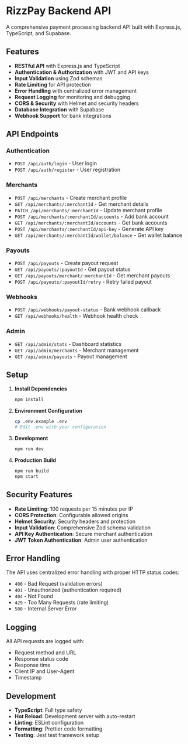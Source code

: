 
# RizzPay Backend API

A comprehensive payment processing backend API built with Express.js, TypeScript, and Supabase.

## Features

- **RESTful API** with Express.js and TypeScript
- **Authentication & Authorization** with JWT and API keys
- **Input Validation** using Zod schemas
- **Rate Limiting** for API protection
- **Error Handling** with centralized error management
- **Request Logging** for monitoring and debugging
- **CORS & Security** with Helmet and security headers
- **Database Integration** with Supabase
- **Webhook Support** for bank integrations

## API Endpoints

### Authentication
- `POST /api/auth/login` - User login
- `POST /api/auth/register` - User registration

### Merchants
- `POST /api/merchants` - Create merchant profile
- `GET /api/merchants/:merchantId` - Get merchant details
- `PATCH /api/merchants/:merchantId` - Update merchant profile
- `POST /api/merchants/:merchantId/accounts` - Add bank account
- `GET /api/merchants/:merchantId/accounts` - Get bank accounts
- `POST /api/merchants/:merchantId/api-key` - Generate API key
- `GET /api/merchants/:merchantId/wallet/balance` - Get wallet balance

### Payouts
- `POST /api/payouts` - Create payout request
- `GET /api/payouts/:payoutId` - Get payout status
- `GET /api/payouts/merchant/:merchantId` - Get merchant payouts
- `POST /api/payouts/:payoutId/retry` - Retry failed payout

### Webhooks
- `POST /api/webhooks/payout-status` - Bank webhook callback
- `GET /api/webhooks/health` - Webhook health check

### Admin
- `GET /api/admin/stats` - Dashboard statistics
- `GET /api/admin/merchants` - Merchant management
- `GET /api/admin/payouts` - Payout management

## Setup

1. **Install Dependencies**
   ```bash
   npm install
   ```

2. **Environment Configuration**
   ```bash
   cp .env.example .env
   # Edit .env with your configuration
   ```

3. **Development**
   ```bash
   npm run dev
   ```

4. **Production Build**
   ```bash
   npm run build
   npm start
   ```

## Security Features

- **Rate Limiting**: 100 requests per 15 minutes per IP
- **CORS Protection**: Configurable allowed origins
- **Helmet Security**: Security headers and protection
- **Input Validation**: Comprehensive Zod schema validation
- **API Key Authentication**: Secure merchant authentication
- **JWT Token Authentication**: Admin user authentication

## Error Handling

The API uses centralized error handling with proper HTTP status codes:
- `400` - Bad Request (validation errors)
- `401` - Unauthorized (authentication required)
- `404` - Not Found
- `429` - Too Many Requests (rate limiting)
- `500` - Internal Server Error

## Logging

All API requests are logged with:
- Request method and URL
- Response status code
- Response time
- Client IP and User-Agent
- Timestamp

## Development

- **TypeScript**: Full type safety
- **Hot Reload**: Development server with auto-restart
- **Linting**: ESLint configuration
- **Formatting**: Prettier code formatting
- **Testing**: Jest test framework setup
